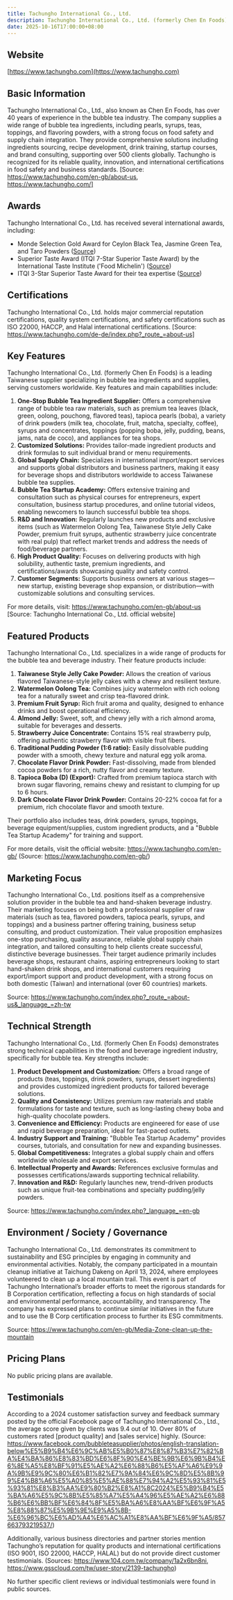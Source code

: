 ```yaml
---
title: Tachungho International Co., Ltd.
description: Tachungho International Co., Ltd. (formerly Chen En Foods) is a Taiwan-based leading supplier of bubble tea ingredients and solutions, offering one-stop wholesale services, startup training, and consulting for bubble tea businesses worldwide.
date: 2025-10-16T17:00:00+08:00
---
```


## Website

[https://www.tachungho.com](https://www.tachungho.com)

## Basic Information

Tachungho International Co., Ltd., also known as Chen En Foods, has over 40 years of experience in the bubble tea industry. The company supplies a wide range of bubble tea ingredients, including pearls, syrups, teas, toppings, and flavoring powders, with a strong focus on food safety and supply chain integration. They provide comprehensive solutions including ingredients sourcing, recipe development, drink training, startup courses, and brand consulting, supporting over 500 clients globally. Tachungho is recognized for its reliable quality, innovation, and international certifications in food safety and business standards.
[Source: https://www.tachungho.com/en-gb/about-us, https://www.tachungho.com/]

## Awards

Tachungho International Co., Ltd. has received several international awards, including:
- Monde Selection Gold Award for Ceylon Black Tea, Jasmine Green Tea, and Taro Powders ([Source](https://www.tachungho.com/en-gb/Tachungho-Was-Awarded-with-the-Gold-Award-by-Monde-Selection))
- Superior Taste Award (ITQI 7-Star Superior Taste Award) by the International Taste Institute ('Food Michelin') ([Source](https://www.tachungho.com/en-gb/article/170))
- ITQI 3-Star Superior Taste Award for their tea expertise ([Source](https://www.tachungho.com/en-gb/article/214))

## Certifications

Tachungho International Co., Ltd. holds major commercial reputation certifications, quality system certifications, and safety certifications such as ISO 22000, HACCP, and Halal international certifications.
[Source: https://www.tachungho.com/de-de/index.php?_route_=about-us]

## Key Features

Tachungho International Co., Ltd. (formerly Chen En Foods) is a leading Taiwanese supplier specializing in bubble tea ingredients and supplies, serving customers worldwide. Key features and main capabilities include:

1. **One-Stop Bubble Tea Ingredient Supplier:** Offers a comprehensive range of bubble tea raw materials, such as premium tea leaves (black, green, oolong, pouchong, flavored teas), tapioca pearls (boba), a variety of drink powders (milk tea, chocolate, fruit, matcha, specialty, coffee), syrups and concentrates, toppings (popping boba, jelly, pudding, beans, jams, nata de coco), and appliances for tea shops.
2. **Customized Solutions:** Provides tailor-made ingredient products and drink formulas to suit individual brand or menu requirements.
3. **Global Supply Chain:** Specializes in international import/export services and supports global distributors and business partners, making it easy for beverage shops and distributors worldwide to access Taiwanese bubble tea supplies.
4. **Bubble Tea Startup Academy:** Offers extensive training and consultation such as physical courses for entrepreneurs, expert consultation, business startup procedures, and online tutorial videos, enabling newcomers to launch successful bubble tea shops.
5. **R&D and Innovation:** Regularly launches new products and exclusive items (such as Watermelon Oolong Tea, Taiwanese Style Jelly Cake Powder, premium fruit syrups, authentic strawberry juice concentrate with real pulp) that reflect market trends and address the needs of food/beverage partners.
6. **High Product Quality:** Focuses on delivering products with high solubility, authentic taste, premium ingredients, and certifications/awards showcasing quality and safety control.
7. **Customer Segments:** Supports business owners at various stages—new startup, existing beverage shop expansion, or distribution—with customizable solutions and consulting services.

For more details, visit: https://www.tachungho.com/en-gb/about-us
[Source: Tachungho International Co., Ltd. official website]

## Featured Products

Tachungho International Co., Ltd. specializes in a wide range of products for the bubble tea and beverage industry. Their feature products include:

1. **Taiwanese Style Jelly Cake Powder:** Allows the creation of various flavored Taiwanese-style jelly cakes with a chewy and resilient texture.
2. **Watermelon Oolong Tea:** Combines juicy watermelon with rich oolong tea for a naturally sweet and crisp tea-flavored drink.
3. **Premium Fruit Syrup:** Rich fruit aroma and quality, designed to enhance drinks and boost operational efficiency.
4. **Almond Jelly:** Sweet, soft, and chewy jelly with a rich almond aroma, suitable for beverages and desserts.
5. **Strawberry Juice Concentrate:** Contains 15% real strawberry pulp, offering authentic strawberry flavor with visible fruit fibers.
6. **Traditional Pudding Powder (1:6 ratio):** Easily dissolvable pudding powder with a smooth, chewy texture and natural egg yolk aroma.
7. **Chocolate Flavor Drink Powder:** Fast-dissolving, made from blended cocoa powders for a rich, nutty flavor and creamy texture.
8. **Tapioca Boba (D) (Export):** Crafted from premium tapioca starch with brown sugar flavoring, remains chewy and resistant to clumping for up to 6 hours.
9. **Dark Chocolate Flavor Drink Powder:** Contains 20-22% cocoa fat for a premium, rich chocolate flavor and smooth texture.

Their portfolio also includes teas, drink powders, syrups, toppings, beverage equipment/supplies, custom ingredient products, and a "Bubble Tea Startup Academy" for training and support.

For more details, visit the official website: https://www.tachungho.com/en-gb/
(Source: https://www.tachungho.com/en-gb/)

## Marketing Focus

Tachungho International Co., Ltd. positions itself as a comprehensive solution provider in the bubble tea and hand-shaken beverage industry. Their marketing focuses on being both a professional supplier of raw materials (such as tea, flavored powders, tapioca pearls, syrups, and toppings) and a business partner offering training, business setup consulting, and product customization. Their value proposition emphasizes one-stop purchasing, quality assurance, reliable global supply chain integration, and tailored consulting to help clients create successful, distinctive beverage businesses. Their target audience primarily includes beverage shops, restaurant chains, aspiring entrepreneurs looking to start hand-shaken drink shops, and international customers requiring export/import support and product development, with a strong focus on both domestic (Taiwan) and international (over 60 countries) markets.

Source: https://www.tachungho.com/index.php?_route_=about-us&_language_=zh-tw

## Technical Strength

Tachungho International Co., Ltd. (formerly Chen En Foods) demonstrates strong technical capabilities in the food and beverage ingredient industry, specifically for bubble tea. Key strengths include:

1. **Product Development and Customization:** Offers a broad range of products (teas, toppings, drink powders, syrups, dessert ingredients) and provides customized ingredient products for tailored beverage solutions.
2. **Quality and Consistency:** Utilizes premium raw materials and stable formulations for taste and texture, such as long-lasting chewy boba and high-quality chocolate powders.
3. **Convenience and Efficiency:** Products are engineered for ease of use and rapid beverage preparation, ideal for fast-paced outlets.
4. **Industry Support and Training:** "Bubble Tea Startup Academy" provides courses, tutorials, and consultation for new and expanding businesses.
5. **Global Competitiveness:** Integrates a global supply chain and offers worldwide wholesale and export services.
6. **Intellectual Property and Awards:** References exclusive formulas and possesses certifications/awards supporting technical reliability.
7. **Innovation and R&D:** Regularly launches new, trend-driven products such as unique fruit-tea combinations and specialty pudding/jelly powders.

Source: https://www.tachungho.com/index.php?_language_=en-gb

## Environment / Society / Governance

Tachungho International Co., Ltd. demonstrates its commitment to sustainability and ESG principles by engaging in community and environmental activities. Notably, the company participated in a mountain cleanup initiative at Taichung Dakeng on April 13, 2024, where employees volunteered to clean up a local mountain trail. This event is part of Tachungho International’s broader efforts to meet the rigorous standards for B Corporation certification, reflecting a focus on high standards of social and environmental performance, accountability, and transparency. The company has expressed plans to continue similar initiatives in the future and to use the B Corp certification process to further its ESG commitments.

Source: https://www.tachungho.com/en-gb/Media-Zone-clean-up-the-mountain

## Pricing Plans

No public pricing plans are available.

## Testimonials

According to a 2024 customer satisfaction survey and feedback summary posted by the official Facebook page of Tachungho International Co., Ltd., the average score given by clients was 9.4 out of 10. Over 80% of customers rated [product quality] and [sales service] highly.
(Source: https://www.facebook.com/bubbleteasupplier/photos/english-translation-below%E5%B9%B4%E6%9C%AB%E5%B0%87%E8%87%B3%E7%82%BA%E4%BA%86%E8%83%BD%E6%8F%90%E4%BE%9B%E6%9B%B4%E6%8E%A5%E8%BF%91%E5%AE%A2%E6%88%B6%E5%AF%A6%E9%9A%9B%E9%9C%80%E6%B1%82%E7%9A%84%E6%9C%8D%E5%8B%99%E4%B8%A6%E5%A0%85%E5%AE%88%E7%94%A2%E5%93%81%E5%93%81%E8%B3%AA%E9%80%B2%E8%A1%8C2024%E5%B9%B4%E5%BA%A6%E5%9C%8B%E5%85%A7%E5%A4%96%E5%AE%A2%E6%88%B6%E6%BB%BF%E6%84%8F%E5%BA%A6%E8%AA%BF%E6%9F%A5%E8%88%87%E5%9B%9E%E9%A5%8B-%E6%96%BC%E6%AD%A4%E6%AC%A1%E8%AA%BF%E6%9F%A5/857663793219537/)

Additionally, various business directories and partner stories mention Tachungho’s reputation for quality products and international certifications (ISO 9001, ISO 22000, HACCP, HALAL) but do not provide direct customer testimonials.
(Sources: https://www.104.com.tw/company/1a2x6bn8ni, https://www.gsscloud.com/tw/user-story/2139-tachungho)

No further specific client reviews or individual testimonials were found in public sources.

